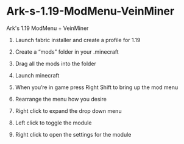 # Ark-s-1.19-ModMenu-VeinMiner
Ark's 1.19 ModMenu + VeinMiner

1. Launch fabric installer and create a profile for 1.19

2. Create a “mods” folder in your .minecraft

3. Drag all the mods into the folder

4. Launch minecraft

5. When you’re in game press Right Shift to bring up the mod menu

6. Rearrange the menu how you desire 

7. Right click to expand the drop down menu

8. Left click to toggle the module

9. Right click to open the settings for the module
